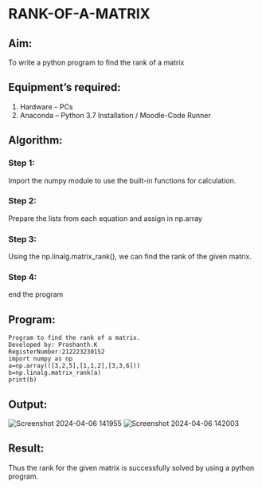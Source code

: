 # RANK-OF-A-MATRIX
## Aim:
To write a python program to find the rank of a matrix
## Equipment’s required:
1. 	Hardware – PCs
2. 	Anaconda – Python 3.7 Installation / Moodle-Code Runner
## Algorithm:
### Step 1: 
Import the numpy module to use the built-in functions for calculation.
### Step 2: 
Prepare the lists from each equation and assign in np.array
### Step 3:
Using the np.linalg.matrix_rank(), we can find the rank of the given matrix.
### Step 4:
end the program
## Program:
```
Program to find the rank of a matrix.
Developed by: Prashanth.K
RegisterNumber:212223230152
import numpy as np
a=np.array(([3,2,5],[1,1,2],[3,3,6]))
b=np.linalg.matrix_rank(a)
print(b)
```
## Output:
![Screenshot 2024-04-06 141955](https://github.com/PRASHANTHRATHI/RANK-OF-A-MATRIX/assets/145743120/6ef4b985-cee2-4b7f-a663-d92d51a07cf3)
![Screenshot 2024-04-06 142003](https://github.com/PRASHANTHRATHI/RANK-OF-A-MATRIX/assets/145743120/c349fe36-d57a-4163-8aee-92a6f6897fb7)


## Result:
Thus the rank for the given matrix is successfully solved by  using a python program.

